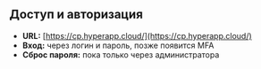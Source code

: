 ## Доступ и авторизация

- **URL:** [https://cp.hyperapp.cloud/](https://cp.hyperapp.cloud/)  
- **Вход:** через логин и пароль, позже появится MFA  
- **Сброс пароля:** пока только через администратора